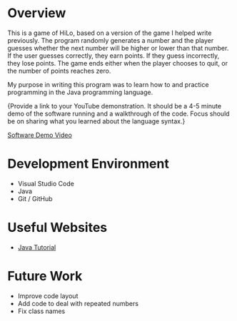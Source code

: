 # Overview

This is a game of HiLo, based on a version of the game I helped write previously. The program randomly generates a number and the player guesses whether the next number will be higher or lower than that number. If the user guesses correctly, they earn points. If they guess incorrectly, they lose points. The game ends either when the player chooses to quit, or the number of points reaches zero.

My purpose in writing this program was to learn how to and practice programming in the Java programming language.

{Provide a link to your YouTube demonstration.  It should be a 4-5 minute demo of the software running and a walkthrough of the code.  Focus should be on sharing what you learned about the language syntax.}

[Software Demo Video]()

# Development Environment

* Visual Studio Code
* Java
* Git / GitHub

# Useful Websites

* [Java Tutorial](https://www.w3schools.com/java/default.asp)

# Future Work

* Improve code layout
* Add code to deal with repeated numbers
* Fix class names